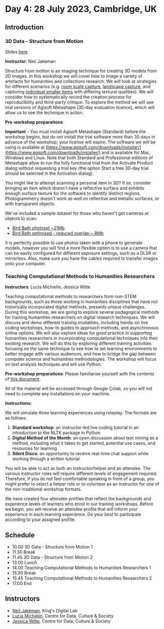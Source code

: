 # Day 4: 28 July 2023, Cambridge, UK

## Introduction

### 3D Data - Structure from Motion 

Slides [here](DH_RSE_2023_Photogrammetry.zip)

**Instructor**: Neil Jakeman

Structure from motion is an imaging technique for creating 3D models from 2D images. In this workshop we will cover 
how to image a variety of artefacts for humanities and collections research. We will look at strategies for different 
scenarios (e.g. [room scale capture](https://skfb.ly/oF9N6), [landscape capture](https://skfb.ly/o8ErV), and capturing 
[individual smaller items](https://skfb.ly/6SR8u) with differing textural qualities). We will consider how to 
systematically record the creation process for reproducibility and third-party critique. To explore the method we will 
use trial versions of Agisoft Metashape (30-day evaluation licence), which will allow us to see the technique in action.

**Pre-workshop preparations**: 

**Important** - You must install Agisoft Metashape (Standard) before the workshop begins, but do not install the trial software more than 
30 days in advance of the workshop; your license will expire.
The software we will be using is available at [https://www.agisoft.com/downloads/installer/](https://www.agisoft.com/downloads/installer/)
and is available for Mac, Windows and Linux. Note that both Standard and Professional editions of Metashape allow to run
the fully functional trial from the Activate Product dialog without requesting a trial key (the option Start a free 30-day 
trial should be selected in the Activation dialog).

You might like to attempt scanning a personal item in 3D? If so, consider bringing an item which doesn't have a reflective surface
and exhibits enough surface texture for the software to identify distinct regions. Photogrammetry doesn't work as well
on reflective and metallic surfaces, or with transparent objects.

We've included a sample dataset for those who haven't got cameras or objects to scan:
- [Bird Bath photoset ~21Mb](bird_bath.zip)
- [Bird Bath optimised - reduced overlap ~ 8Mb](optimised_reduced_overlap.zip)

It is perfectly possible to use photos taken with a phone to generate models, however you will find a more flexible option is to use
a camera that can be easily configured for different exposure settings, such as a DLSR or mirrorless. Also, make sure you have
the cables required to transfer images onto your computer.

### Teaching Computational Methods to Humanities Researchers

**Instructors**: Lucia Michielin, Jessica Witte

Teaching computational methods to researchers from non-STEM backgrounds, such as those working in humanities disciplines 
that have not historically incorporated digital methods, presents unique challenges. During this workshop, we are going 
to explore several pedagogical methods for training humanities researchers on digital research techniques. We will 
discuss and demo different training modalities, including hands-on live coding workshops, how-to guides to approach 
methods, and asynchronous online options. We will also explore ideas for good practice in supporting humanities 
researchers in incorporating computational techniques into their existing research. We will do this by exploring 
different training activities focusing on the same technique to see how to set learning environments to better engage 
with various audiences, and how to bridge the gap between computer science and humanities methodologies. The workshop 
will focus on text analysis techniques and will use Python. 

**Pre-workshop preparations**: 
Please familiarise yourself with the contents of [this document](https://github.com/DCS-training/TeachingDH/blob/main/AttendeesInstructions.md).

All of the material will be accessed through Google Colab, so you will not need to complete any installations on your machine.


**Instructions:**

We will simulate three learning experiences using roleplay. The formats are as follows:

1. **Standard workshop**: an instructor-led live coding tutorial in an introduction to the NLTK package in Python
2. **Digital Method of the Month**: an open discussion about text mining as a method, including what it takes to get started, potential use cases, and resources for learning
3. **Silent Disco**: an opportunity to receive real-time chat support while working through a written tutorial

You will be able to act as both an instructor/helper and an attendee. The various instructor roles will require different levels of engagement required. Therefore, if you do not feel comfortable speaking in front of a group, you might prefer to select a helper role or to volunteer as an instructor for one of the non-traditional workshop formats.

We have created four attendee profiles that reflect the backgrounds and experience levels of learners who enrol in our training workshops. Before we begin, you will receive an attendee profile that will inform your experience in each learning experience. Do your best to participate according to your assigned profile.

## Schedule

- 10.00 3D Data - Structure from Motion 1
- 11.30 Break
- 11.45 3D Data - Structure from Motion 2
- 13.00 Lunch
- 14.00 Teaching Computational Methods to Humanities Researchers 1
- 15.30 Break 
- 15.45 Teaching Computational Methods to Humanities Researchers 2
- 17.00 End

## Instructors

- [Neil Jakeman](https://kdl.kcl.ac.uk/who-we-are/neil-jakeman/), King's Digital Lab
- [Lucia Michielin](https://www.ed.ac.uk/profile/dr-lucia-michielin), Centre for Data, Culture & Society
- [Jessica Witte](https://www.research.ed.ac.uk/en/persons/jessica-witte), Centre for Data, Culture & Society
